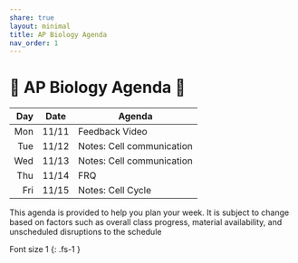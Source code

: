 ```yaml
---
share: true
layout: minimal
title: AP Biology Agenda
nav_order: 1
---
```

# 🧬 AP Biology Agenda 🦠

| Day | Date  | Agenda                    |
| ---:|:-----:| ------------------------- |
| Mon | 11/11 | Feedback Video            |
| Tue | 11/12 | Notes: Cell communication |
| Wed | 11/13 | Notes: Cell communication |
| Thu | 11/14 | FRQ                       |
| Fri | 11/15 | Notes: Cell Cycle         |

This agenda is provided to help you plan your week. It is subject to change based on factors such as overall class progress, material availability, and unscheduled disruptions to the schedule

Font size 1
{: .fs-1 }